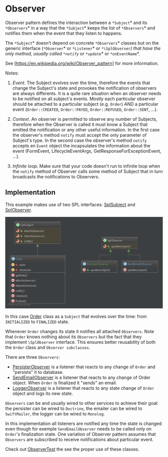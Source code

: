 # Observer

Observer pattern defines the interaction between a `*Subject`* and its `*Observers`*
in a way that the `*Subject`* keeps the list of `*Observers`* and notifies them when
the event that they listen to happens.

The `*Subject`* doesn’t depend on concrete `*Observers`* classes but on the generic
interface (`*Observer`* or `*Listener`* or `*\SplObserver`*) that have the only method,
usually called `*notify`* or `*update`* or `*onEventName`*.

See [https://en.wikipedia.org/wiki/Observer_pattern] for more information.

Notes:

1. *Event*. The Subject evolves over the time, therefore the events that change the Subject's state
and provokes the notification of observers are always differents. 
It is a quite rare situation when an observer needs to be notified on all subject's events.
Mostly each particular observer should be attached to a particular subject (e.g. `Order`) 
AND a particular event (`Order::CREATED`, `Order::PAYED`, `Order::REFUSED`, `Order::SENT`, ...).

2. *Context*. An observer is permitted to observe any number of Subjects, therefore when the Observer
is called it must know a Subject that emitted the notification or any other useful information.
In the first case the observer's method `notify` must accept the only parameter of Subject's type.
In the second case the observer's method `notify` accepts en `Event` object the incapsulates the
information about the event (FormEvent, LifecycleEventArgs, GetResponseForExceptionEvent, ...).

3. *Infinite loop*. Make sure that your code doesn't run to infinite loop when the `notify` method 
of Observer calls some method of Subject that in turn broadcasts the notifications to Observers.

## Implementation

This example makes use of two SPL interfaces: [SplSubject] and [SplObserver].

![Command UML](doc/Observer.png)

In this case [Order] class as a `Subject` that evolves over the time:
from `INITIALIZED` to `FINALIZED` state.

Whenever `Order` changes its state it notifies all attached `Observers`. Note that `Order`
knows nothing about its `Observers` but the fact that they implement `\SplObserver` interface.
This ensures better reusability of both the `Order` class and `Observer subclasses`.

There are three `Observers`:
- [PersisterObserver] is a listener that reacts to any change of `Order` and "persists" it to database.
- [SendEmailObserver] is a listener that reacts to any change of Order object. 
When `Order` is finalized it "sends" an email.
- [LoggerObserver] is a listener that reacts to any state change of `Order` object and logs its new state.

`Observers` can be and usually wired to other services to achieve their goal: the persister
can be wired to `Doctrine`, the emailer can be wired to `SwiftMailer`, the logger can be wired to `Monolog`.

In this implementation all listeners are notified any time the state is changed even though
for exemple `SendEmailObserver` needs to be called only on `Order`'s finalization state. One
variation of Observer pattern assumes that `Observers` are subscribed to receive notifications
about particular event.

Check out [ObserverTest] the see the proper use of these classes.

[https://en.wikipedia.org/wiki/Observer_pattern]: (https://en.wikipedia.org/wiki/Observer_pattern)
[SplSubject]: (http://php.net/manual/fr/class.splsubject.php)
[SplObserver]: (http://php.net/manual/fr/class.splobserver.php)
[Order]: Order.php
[PersisterObserver]: PersisterObserver.php
[SendEmailObserver]: SendEmailObserver.php
[LoggerObserver]: SendEmailObserver.php
[ObserverTest]: Test/ObserverTest.php
